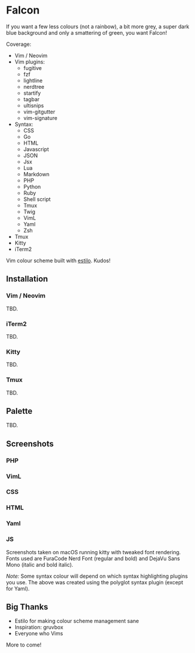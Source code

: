 # Falcon

If you want a few less colours (not a rainbow), a bit more grey, a super dark blue background and only a smattering of green, you want Falcon!

Coverage:
* Vim / Neovim
* Vim plugins:
  * fugitive
  * fzf
  * lightline
  * nerdtree
  * startify
  * tagbar
  * ultisnips
  * vim-gitgutter
  * vim-signature
* Syntax:
  * CSS
  * Go
  * HTML
  * Javascript
  * JSON
  * Jsx
  * Lua
  * Markdown
  * PHP
  * Python
  * Ruby
  * Shell script
  * Tmux
  * Twig
  * VimL
  * Yaml
  * Zsh
* Tmux
* Kitty
* iTerm2

Vim colour scheme built with [estilo](https://github.com/jacoborus/estilo). Kudos!

## Installation

### Vim / Neovim
TBD.

### iTerm2
TBD.

### Kitty
TBD.

### Tmux
TBD.

## Palette
TBD.

## Screenshots

### PHP
### VimL
### CSS
### HTML
### Yaml
### JS

Screenshots taken on macOS running kitty with tweaked font rendering. Fonts used are FuraCode Nerd Font (regular and bold) and DejaVu Sans Mono (italic and bold italic).

*Note:* Some syntax colour will depend on which syntax highlighting plugins you use. The above was created using the polyglot syntax plugin (except for Yaml).

## Big Thanks

* Estilo for making colour scheme management sane
* Inspiration: gruvbox
* Everyone who Vims

More to come!
